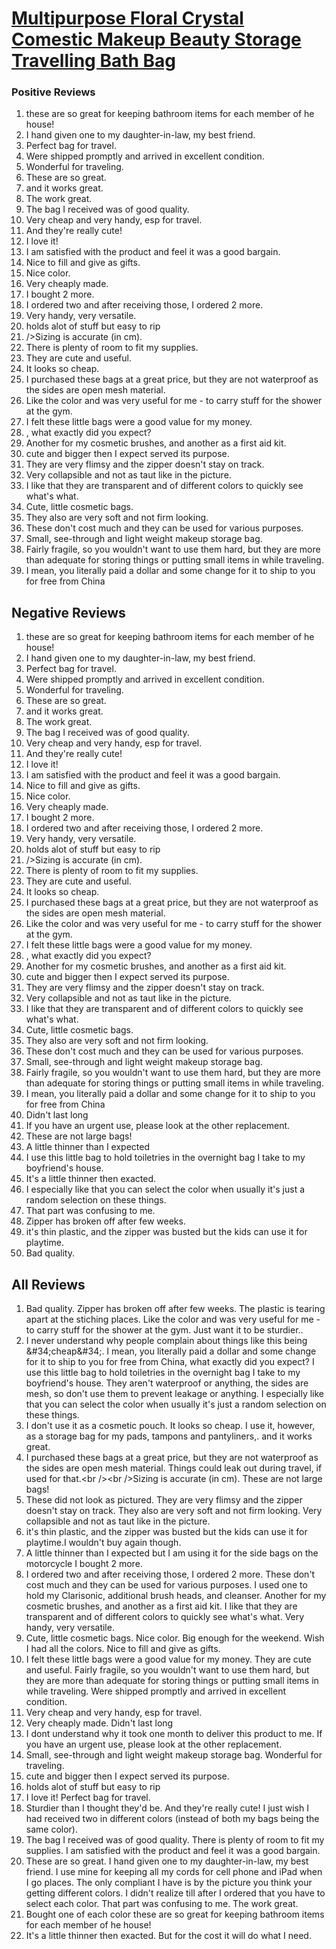 # [Multipurpose Floral Crystal Comestic Makeup Beauty Storage Travelling Bath Bag](https://products.checkmycream.com/products/Multipurpose-Floral-Crystal-Comestic-Makeup-Beauty-Storage-Travelling-Bath-Bag.html)

### Positive Reviews

<ol>
      <li>these are so great for keeping bathroom items for each member of he house!</li>
      <li>I hand given one to my daughter-in-law, my best friend.</li>
      <li>Perfect bag for travel.</li>
      <li>Were shipped promptly and arrived in excellent condition.</li>
      <li>Wonderful for traveling.</li>
      <li>These are so great.</li>
      <li>and it works great.</li>
      <li>The work great.</li>
      <li>The bag I received was of good quality.  </li>
      <li>Very cheap and very handy, esp for travel.</li>
      <li>And they&#x27;re really cute!</li>
      <li>I love it!</li>
      <li>I am satisfied with the product and feel it was a good bargain.</li>
      <li>Nice to fill and give as gifts.</li>
      <li>Nice color.</li>
      <li>Very cheaply made.  </li>
      <li>I bought 2 more.</li>
      <li>I ordered two and after receiving those, I ordered 2 more.  </li>
      <li>Very handy, very versatile.</li>
      <li>holds alot of stuff but easy to rip</li>
      <li>/&gt;Sizing is accurate (in cm).  </li>
      <li>There is plenty of room to fit my supplies.  </li>
      <li>They are cute and useful.  </li>
      <li>It looks so cheap.</li>
      <li>I purchased these bags at a great price, but they are not waterproof as the sides are open mesh material.  </li>
      <li>Like the color and was very useful for me - to carry stuff for the shower at the gym.</li>
      <li>I felt these little bags were a good value for my money.  </li>
      <li>, what exactly did you expect?</li>
      <li>Another for my cosmetic brushes, and another as a first aid kit.  </li>
      <li>cute and bigger then I expect served its purpose.</li>
      <li>They are very flimsy and the zipper doesn&#x27;t stay on track.</li>
      <li>Very collapsible and not as taut like in the picture.</li>
      <li>I like that they are transparent and of different colors to quickly see what&#x27;s what.  </li>
      <li>Cute, little cosmetic bags.</li>
      <li>They also are very soft and not firm looking.</li>
      <li>These don&#x27;t cost much and they can be used for various purposes.  </li>
      <li>Small, see-through and light weight makeup storage bag.</li>
      <li>Fairly fragile, so you wouldn&#x27;t want to use them hard, but they are more than adequate for storing things or putting small items in while traveling.  </li>
      <li>I mean, you literally paid a dollar and some change for it to ship to you for free from China</li>
</ol>


<h2>Negative Reviews</h2>
<ol>
<li> these are so great for keeping bathroom items for each member of he house!</li>
<li> I hand given one to my daughter-in-law, my best friend.</li>
<li> Perfect bag for travel.</li>
<li> Were shipped promptly and arrived in excellent condition.</li>
<li> Wonderful for traveling.</li>
<li> These are so great.</li>
<li> and it works great.</li>
<li> The work great.</li>
<li> The bag I received was of good quality.  </li>
<li> Very cheap and very handy, esp for travel.</li>
<li> And they&#x27;re really cute!</li>
<li> I love it!</li>
<li> I am satisfied with the product and feel it was a good bargain.</li>
<li> Nice to fill and give as gifts.</li>
<li> Nice color.</li>
<li> Very cheaply made.  </li>
<li> I bought 2 more.</li>
<li> I ordered two and after receiving those, I ordered 2 more.  </li>
<li> Very handy, very versatile.</li>
<li> holds alot of stuff but easy to rip</li>
<li> /&gt;Sizing is accurate (in cm).  </li>
<li> There is plenty of room to fit my supplies.  </li>
<li> They are cute and useful.  </li>
<li> It looks so cheap.</li>
<li> I purchased these bags at a great price, but they are not waterproof as the sides are open mesh material.  </li>
<li> Like the color and was very useful for me - to carry stuff for the shower at the gym.</li>
<li> I felt these little bags were a good value for my money.  </li>
<li> , what exactly did you expect?</li>
<li> Another for my cosmetic brushes, and another as a first aid kit.  </li>
<li> cute and bigger then I expect served its purpose.</li>
<li> They are very flimsy and the zipper doesn&#x27;t stay on track.</li>
<li> Very collapsible and not as taut like in the picture.</li>
<li> I like that they are transparent and of different colors to quickly see what&#x27;s what.  </li>
<li> Cute, little cosmetic bags.</li>
<li> They also are very soft and not firm looking.</li>
<li> These don&#x27;t cost much and they can be used for various purposes.  </li>
<li> Small, see-through and light weight makeup storage bag.</li>
<li> Fairly fragile, so you wouldn&#x27;t want to use them hard, but they are more than adequate for storing things or putting small items in while traveling.  </li>
<li> I mean, you literally paid a dollar and some change for it to ship to you for free from China</li>
<li> Didn&#x27;t last long</li>
<li> If you have an urgent use, please look at the other replacement.</li>
<li> These are not large bags!</li>
<li> A little thinner than I expected</li>
<li> I use this little bag to hold toiletries in the overnight bag I take to my boyfriend&#x27;s house.</li>
<li> It&#x27;s a little thinner then exacted.</li>
<li> I especially like that you can select the color when usually it&#x27;s just a random selection on these things.</li>
<li> That part was confusing to me.</li>
<li> Zipper has broken off after few weeks.</li>
<li> it&#x27;s thin plastic, and the zipper was busted but the kids can use it for playtime.</li>
<li> Bad quality.</li>
</ol>

<h2>All Reviews</h2>

<ol>
    <li> Bad quality. Zipper has broken off after few weeks. The plastic is tearing apart at the stiching places. Like the color and was very useful for me - to carry stuff for the shower at the gym. Just want it to be sturdier..</li>
    <li> I never understand why people complain about things like this being &amp;#34;cheap&amp;#34;. I mean, you literally paid a dollar and some change for it to ship to you for free from China, what exactly did you expect? I use this little bag to hold toiletries in the overnight bag I take to my boyfriend&#x27;s house. They aren&#x27;t waterproof or anything, the sides are mesh, so don&#x27;t use them to prevent leakage or anything. I especially like that you can select the color when usually it&#x27;s just a random selection on these things.</li>
    <li> I don&#x27;t use it as a cosmetic pouch. It looks so cheap. I use it, however, as a storage  bag for my pads, tampons and pantyliners,. and it works great.</li>
    <li> I purchased these bags at a great price, but they are not waterproof as the sides are open mesh material.  Things could leak out during travel, if used for that.&lt;br /&gt;&lt;br /&gt;Sizing is accurate (in cm).  These are not large bags!</li>
    <li> These did not look as pictured. They are very flimsy and the zipper doesn&#x27;t stay on track. They also are very soft and not firm looking. Very collapsible and not as taut like in the picture.</li>
    <li> it&#x27;s thin plastic, and the zipper was busted but the kids can use it for playtime.I wouldn&#x27;t buy again though.</li>
    <li> A little thinner than I expected but I am using it for the side bags on the motorcycle I bought 2 more.</li>
    <li> I ordered two and after receiving those, I ordered 2 more.  These don&#x27;t cost much and they can be used for various purposes.  I used one to hold my Clarisonic, additional brush heads, and cleanser. Another for my cosmetic brushes, and another as a first aid kit.  I like that they are transparent and of different colors to quickly see what&#x27;s what.  Very handy, very versatile.</li>
    <li> Cute, little cosmetic bags. Nice color. Big enough for the weekend. Wish I had all the colors. Nice to fill and give as gifts.</li>
    <li> I felt these little bags were a good value for my money.  They are cute and useful.  Fairly fragile, so you wouldn&#x27;t want to use them hard, but they are more than adequate for storing things or putting small items in while traveling.  Were shipped promptly and arrived in excellent condition.</li>
    <li> Very cheap and very handy, esp for travel.</li>
    <li> Very cheaply made.  Didn&#x27;t last long</li>
    <li> I dont understand why it took one month to deliver this product to me. If you have an urgent use, please look at the other replacement.</li>
    <li> Small, see-through and light weight makeup storage bag. Wonderful for traveling.</li>
    <li> cute and bigger then I expect served its purpose.</li>
    <li> holds alot of stuff but easy to rip</li>
    <li> I love it! Perfect bag for travel.</li>
    <li> Sturdier than I thought they&#x27;d be. And they&#x27;re really cute! I just wish I had received two in different colors (instead of both my bags being the same color).</li>
    <li> The bag I received was of good quality.  There is plenty of room to fit my supplies.  I am satisfied with the product and feel it was a good bargain.</li>
    <li> These are so great. I hand given one to my daughter-in-law, my best friend. I use mine for keeping all my cords for cell phone and iPad when I go places. The only compliant I have is by the picture you think your getting different colors. I didn&#x27;t realize till after I ordered that you have to select each color. That part was confusing to me. The work great.</li>
    <li> Bought one of each color these are so great for keeping bathroom items for each member of he house!</li>
    <li> It&#x27;s a little thinner then exacted. But for the cost it will do what I need.</li>
</ol>




